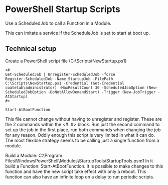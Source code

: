 # PowerShell Startup Scripts
Use a ScheduledJob to call a Function in a Module.

This can imitate a service if the ScheduleJob is set to start at boot up.

## Technical setup
Create a PowerShell script file (C:\Scripts\NewStartup.ps1)


    <#
    Get-ScheduledJob | Unregister-ScheduledJob -force
    Register-ScheduledJob -Name StartupJob -FilePath C:\Scripts\NewStartup.ps1 -Credential (Get-Credential coatelab\administrator) -MaxResultCount 30 -ScheduledJobOption (New-ScheduledJobOption -DoNotAllowDemandStart) -Trigger (New-JobTrigger -AtStartup)
    #>

    Start-AtBootFunction

This file cannot change without having to unregister and register. These are the 2 commands within the <#..#> block.
Run just the second command to set up the job in the first place, run both commands when changing the job for any reason.
Oddly enough this script is very limited in what it can do. The most flexible strategy seems to be calling just a single function from a module.

Build a Module:
C:\Program Files\WindowsPowerShell\Modules\StartupTools\StartupTools.psm1
In it build a Function: Start-AtBootFunction.
It is possible to make changes to this function and have the new script take effect with only a reboot.
This function can also have an infinite loop on a delay to run periodic scripts.